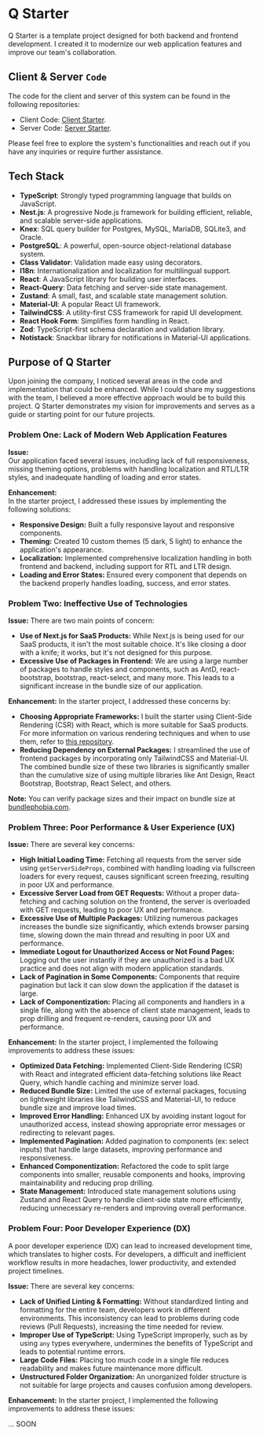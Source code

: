 # Q Starter

Q Starter is a template project designed for both backend and frontend development. I created it to modernize our web application features and improve our team's collaboration.

## Client & Server `Code`
The code for the client and server of this system can be found in the following repositories:

- Client Code: [Client Starter](https://github.com/omar1Mayallo/Q-client-starter).
- Server Code: [Server Starter](https://github.com/omar1Mayallo/Q-server-starter).

Please feel free to explore the system's functionalities and reach out if you have any inquiries or require further assistance.

## Tech Stack

- **TypeScript**: Strongly typed programming language that builds on JavaScript.
- **Nest.js**: A progressive Node.js framework for building efficient, reliable, and scalable server-side applications.
- **Knex**: SQL query builder for Postgres, MySQL, MariaDB, SQLite3, and Oracle.
- **PostgreSQL**: A powerful, open-source object-relational database system.
- **Class Validator**: Validation made easy using decorators.
- **I18n**: Internationalization and localization for multilingual support.
- **React**: A JavaScript library for building user interfaces.
- **React-Query**: Data fetching and server-side state management.
- **Zustand**: A small, fast, and scalable state management solution.
- **Material-UI**: A popular React UI framework.
- **TailwindCSS**: A utility-first CSS framework for rapid UI development.
- **React Hook Form**: Simplifies form handling in React.
- **Zod**: TypeScript-first schema declaration and validation library.
- **Notistack**: Snackbar library for notifications in Material-UI applications.

## Purpose of Q Starter

Upon joining the company, I noticed several areas in the code and implementation that could be enhanced. While I could share my suggestions with the team, I believed a more effective approach would be to build this project. Q Starter demonstrates my vision for improvements and serves as a guide or starting point for our future projects.

### Problem One: Lack of Modern Web Application Features
**Issue:**  
Our application faced several issues, including lack of full responsiveness, missing theming options, problems with handling localization and RTL/LTR styles, and inadequate handling of loading and error states.

**Enhancement:**  
In the starter project, I addressed these issues by implementing the following solutions:
- **Responsive Design:** Built a fully responsive layout and responsive components.
- **Theming:** Created 10 custom themes (5 dark, 5 light) to enhance the application's appearance.
- **Localization:** Implemented comprehensive localization handling in both frontend and backend, including support for RTL and LTR design.
- **Loading and Error States:** Ensured every component that depends on the backend properly handles loading, success, and error states.

### Problem Two: Ineffective Use of Technologies
**Issue:**
There are two main points of concern:
- **Use of Next.js for SaaS Products:** While Next.js is being used for our SaaS products, it isn't the most suitable choice. It's like closing a door with a knife; it works, but it's not designed for this purpose.
- **Excessive Use of Packages in Frontend:** We are using a large number of packages to handle styles and components, such as AntD, react-bootstrap, bootstrap, react-select, and many more. This leads to a significant increase in the bundle size of our application.

**Enhancement:**
In the starter project, I addressed these concerns by:
- **Choosing Appropriate Frameworks:** I built the starter using Client-Side Rendering (CSR) with React, which is more suitable for SaaS products. For more information on various rendering techniques and when to use them, refer to [this repository](https://github.com/omar1Mayallo/Practical-NextJs/tree/main/4-%20Rendering%20(CSR%20vs%20Pre-rendering%20%5BSSR%2C%20SSG%2C%20ISG%5D%20)).
- **Reducing Dependency on External Packages:** I streamlined the use of frontend packages by incorporating only TailwindCSS and Material-UI. The combined bundle size of these two libraries is significantly smaller than the cumulative size of using multiple libraries like Ant Design, React Bootstrap, Bootstrap, React Select, and others.

**Note:** You can verify package sizes and their impact on bundle size at [bundlephobia.com](https://bundlephobia.com).

### Problem Three: Poor Performance & User Experience (UX)
**Issue:**
There are several key concerns:
- **High Initial Loading Time:** Fetching all requests from the server side using `getServerSideProps`, combined with handling loading via fullscreen loaders for every request, causes significant screen freezing, resulting in poor UX and performance.
- **Excessive Server Load from GET Requests:** Without a proper data-fetching and caching solution on the frontend, the server is overloaded with GET requests, leading to poor UX and performance.
- **Excessive Use of Multiple Packages:** Utilizing numerous packages increases the bundle size significantly, which extends browser parsing time, slowing down the main thread and resulting in poor UX and performance.
- **Immediate Logout for Unauthorized Access or Not Found Pages:** Logging out the user instantly if they are unauthorized is a bad UX practice and does not align with modern application standards.
- **Lack of Pagination in Some Components:** Components that require pagination but lack it can slow down the application if the dataset is large.
- **Lack of Componentization:** Placing all components and handlers in a single file, along with the absence of client state management, leads to prop drilling and frequent re-renders, causing poor UX and performance.

**Enhancement:**
In the starter project, I implemented the following improvements to address these issues:
- **Optimized Data Fetching:** Implemented Client-Side Rendering (CSR) with React and integrated efficient data-fetching solutions like React Query, which handle caching and minimize server load.
- **Reduced Bundle Size:** Limited the use of external packages, focusing on lightweight libraries like TailwindCSS and Material-UI, to reduce bundle size and improve load times.
- **Improved Error Handling:** Enhanced UX by avoiding instant logout for unauthorized access, instead showing appropriate error messages or redirecting to relevant pages.
- **Implemented Pagination:** Added pagination to components (ex: select inputs) that handle large datasets, improving performance and responsiveness.
- **Enhanced Componentization:** Refactored the code to split large components into smaller, reusable components and hooks, improving maintainability and reducing prop drilling.
- **State Management:** Introduced state management solutions using Zustand and React Query to handle client-side state more efficiently, reducing unnecessary re-renders and improving overall performance.

### Problem Four: Poor Developer Experience (DX)
A poor developer experience (DX) can lead to increased development time, which translates to higher costs. For developers, a difficult and inefficient workflow results in more headaches, lower productivity, and extended project timelines.

**Issue:**
There are several key concerns:
- **Lack of Unified Linting & Formatting:** Without standardized linting and formatting for the entire team, developers work in different environments. This inconsistency can lead to problems during code reviews (Pull Requests), increasing the time needed for review.
- **Improper Use of TypeScript:** Using TypeScript improperly, such as by using `any` types everywhere, undermines the benefits of TypeScript and leads to potential runtime errors.
- **Large Code Files:** Placing too much code in a single file reduces readability and makes future maintenance more difficult.
- **Unstructured Folder Organization:** An unorganized folder structure is not suitable for large projects and causes confusion among developers.

**Enhancement:**
In the starter project, I implemented the following improvements to address these issues:

... SOON



